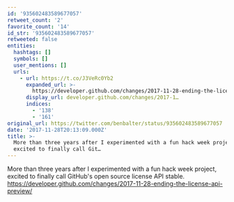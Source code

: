 ```yaml
---
id: '935602483589677057'
retweet_count: '2'
favorite_count: '14'
id_str: '935602483589677057'
retweeted: false
entities:
  hashtags: []
  symbols: []
  user_mentions: []
  urls:
    - url: https://t.co/J3VeRc0Yb2
      expanded_url: >-
        https://developer.github.com/changes/2017-11-28-ending-the-license-api-preview/
      display_url: developer.github.com/changes/2017-1…
      indices:
        - '138'
        - '161'
original_url: https://twitter.com/benbalter/status/935602483589677057
date: '2017-11-28T20:13:09.000Z'
title: >-
  More than three years after I experimented with a fun hack week project,
  excited to finally call Git…
---
```


More than three years after I experimented with a fun hack week project, excited to finally call GitHub's open source license API stable. https://developer.github.com/changes/2017-11-28-ending-the-license-api-preview/